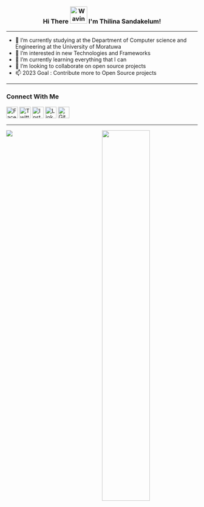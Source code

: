 <h3 align="center">
    Hi There
    <img src="https://raw.githubusercontent.com/nixin72/nixin72/master/wave.gif" 
         alt="Waving hand animated gif"
         height="45"
         width="45" />
    I'm Thilina Sandakelum!
</h3>


---

- 🎒 I’m currently studying at the Department of Computer science and Engineering at the University of Moratuwa
- 📡 I’m interested in new Technologies and Frameworks
- 🌱 I’m currently learning everything that I can
- 💞️ I’m looking to collaborate on open source projects
- 📫 2023 Goal : Contribute more to Open Source projects

---

### Connect With Me

<a href="https://www.facebook.com/thilina.sadakelum.52?mibextid=LQQJ4d" target="_blank"><img src="https://raw.githubusercontent.com/nakulbhati/nakulbhati/master/contain/fb.png" alt="Facebook" width="30"></a>
<a href="https://twitter.com/Thilina_S_WAK" target="_blank"><img src="https://raw.githubusercontent.com/nakulbhati/nakulbhati/master/contain/tw.png" alt="Twitter" width="30"></a>
<a href="https://www.instagram.com/thilina_s_wanniarachchi/" target="_blank"><img src="https://raw.githubusercontent.com/nakulbhati/nakulbhati/master/contain/ig.png" alt="Instagram" width="30"></a>
<a href="https://www.linkedin.com/in/thilina-s-wanniarachchi-50441b21a/" target="_blank"><img src="https://raw.githubusercontent.com/nakulbhati/nakulbhati/master/contain/in.png" alt="LinkedIn" width="30"></a>
<a href="https://github.com/thilinawaks1999/thilinawaks1999" target="_blank"><img src="https://raw.githubusercontent.com/nakulbhati/nakulbhati/master/contain/git.png" alt="GitHub" width="30"></a>

---

<p align="left"><img width="50%" src="https://github-readme-stats.vercel.app/api?username=thilinawaks1999&show_icons=true&theme=monokai&count_private=true" <p align="right"><img src="https://github-readme-stats.vercel.app/api/top-langs/?username=thilinawaks1999&theme=merko&layout=compact&hide_langs_below=1" /></p>

